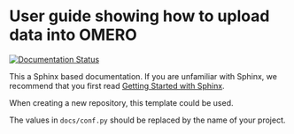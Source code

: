 # User guide showing how to upload data into OMERO


[![Documentation Status](https://readthedocs.org/projects/docs/badge/?version=latest)](https://omero-guides.readthedocs.io/en/latest/upload/docs/import.html)

This a Sphinx based documentation. 
If you are unfamiliar with Sphinx, we recommend that you first read 
[Getting Started with Sphinx](https://docs.readthedocs.io/en/stable/intro/getting-started-with-sphinx.html).

When creating a new repository, this template could be used.

The values in ``docs/conf.py`` should be replaced by the name of your project.
